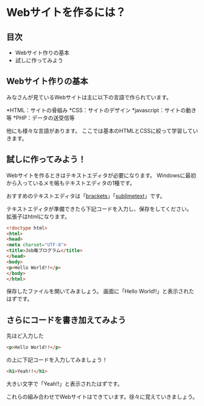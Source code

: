 # Webサイトを作るには？

## 目次
- Webサイト作りの基本
- 試しに作ってみよう

## Webサイト作りの基本
みなさんが見ているWebサイトは主に以下の言語で作られています。

*HTML：サイトの骨組み
*CSS：サイトのデザイン
*javascript：サイトの動き等
*PHP：データの送受信等

他にも様々な言語があります。
ここでは基本のHTMLとCSSに絞って学習していきます。

## 試しに作ってみよう！
Webサイトを作るときはテキストエディタが必要になります。
Windowsに最初から入っているメモ帳もテキストエディタの1種です。

おすすめのテキストエディタは「[brackets](http://brackets.io/)」「[sublimetext](https://www.sublimetext.com/3)」です。

テキストエディタが準備できたら下記コードを入力し、保存をしてください。
拡張子はhtmlになります。

```html
<!doctype html>
<html>
<head>
<meta charset="UTF-8">
<title>Job庵プログラム</title>
</head>
<body>
<p>Hello World!!</p>
</body>
</html>
```
保存したファイルを開いてみましょう。
画面に「Hello World!!」と表示されたはずです。

## さらにコードを書き加えてみよう

先ほど入力した

```html
<p>Hello World!!</p>
```
の上に下記コードを入力してみましょう！

```html
<h1>Yeah!!</h1>
```

大きい文字で「Yeah!!」と表示されたはずです。

これらの組み合わせでWebサイトはできています。徐々に覚えていきましょう。
